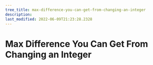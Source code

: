 ```yaml
---
tree_title: max-difference-you-can-get-from-changing-an-integer
description: 
last_modified: 2022-06-09T21:23:28.2328
---
```


# Max Difference You Can Get From Changing an Integer
